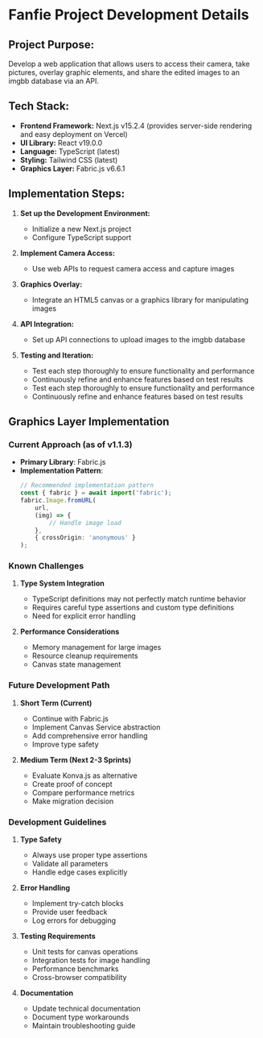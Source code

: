 # Fanfie Project Development Details

## Project Purpose:
Develop a web application that allows users to access their camera, take pictures, overlay graphic elements, and share the edited images to an imgbb database via an API.

## Tech Stack:
- **Frontend Framework:** Next.js v15.2.4 (provides server-side rendering and easy deployment on Vercel)
- **UI Library:** React v19.0.0
- **Language:** TypeScript (latest)
- **Styling:** Tailwind CSS (latest)
- **Graphics Layer:** Fabric.js v6.6.1

## Implementation Steps:

1. **Set up the Development Environment:**
   - Initialize a new Next.js project
   - Configure TypeScript support

2. **Implement Camera Access:**
   - Use web APIs to request camera access and capture images

3. **Graphics Overlay:**
   - Integrate an HTML5 canvas or a graphics library for manipulating images

4. **API Integration:**
   - Set up API connections to upload images to the imgbb database

5. **Testing and Iteration:**
   - Test each step thoroughly to ensure functionality and performance
   - Continuously refine and enhance features based on test results
   - Test each step thoroughly to ensure functionality and performance
   - Continuously refine and enhance features based on test results

## Graphics Layer Implementation

### Current Approach (as of v1.1.3)
- **Primary Library**: Fabric.js
- **Implementation Pattern**:
  ```typescript
  // Recommended implementation pattern
  const { fabric } = await import('fabric');
  fabric.Image.fromURL(
      url,
      (img) => {
          // Handle image load
      },
      { crossOrigin: 'anonymous' }
  );
  ```

### Known Challenges
1. **Type System Integration**
   - TypeScript definitions may not perfectly match runtime behavior
   - Requires careful type assertions and custom type definitions
   - Need for explicit error handling

2. **Performance Considerations**
   - Memory management for large images
   - Resource cleanup requirements
   - Canvas state management

### Future Development Path
1. **Short Term (Current)**
   - Continue with Fabric.js
   - Implement Canvas Service abstraction
   - Add comprehensive error handling
   - Improve type safety

2. **Medium Term (Next 2-3 Sprints)**
   - Evaluate Konva.js as alternative
   - Create proof of concept
   - Compare performance metrics
   - Make migration decision

### Development Guidelines
1. **Type Safety**
   - Always use proper type assertions
   - Validate all parameters
   - Handle edge cases explicitly

2. **Error Handling**
   - Implement try-catch blocks
   - Provide user feedback
   - Log errors for debugging

3. **Testing Requirements**
   - Unit tests for canvas operations
   - Integration tests for image handling
   - Performance benchmarks
   - Cross-browser compatibility

4. **Documentation**
   - Update technical documentation
   - Document type workarounds
   - Maintain troubleshooting guide
